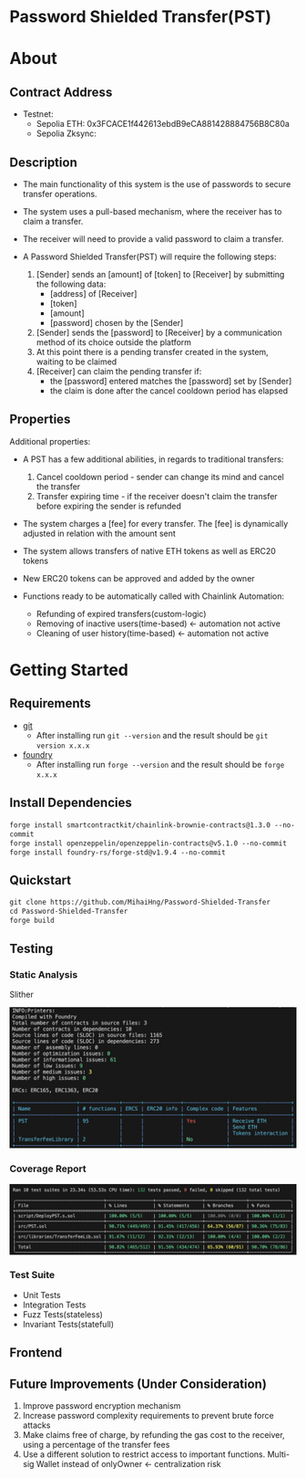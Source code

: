 # Password Shielded Transfer(PST) 

# About

## Contract Address

- Testnet:
  - Sepolia ETH: 0x3FCACE1f442613ebdB9eCA881428884756B8C80a
  - Sepolia Zksync: 

## Description

- The main functionality of this system is the use of passwords to secure transfer operations.
- The system uses a pull-based mechanism, where the receiver has to claim a transfer.
- The receiver will need to provide a valid password to claim a transfer.

- A Password Shielded Transfer(PST) will require the following steps:

  1. [Sender] sends an [amount] of [token] to [Receiver] by submitting the following data:
      - [address] of [Receiver]
      - [token] 
      - [amount]
      - [password] chosen by the [Sender]
  2. [Sender] sends the [password] to [Receiver] by a communication method of its choice outside the platform
  3. At this point there is a pending transfer created in the system, waiting to be claimed
  4. [Receiver] can claim the pending transfer if:
      - the [password] entered matches the [password] set by [Sender] 
      - the claim is done after the cancel cooldown period has elapsed

## Properties

Additional properties:

- A PST has a few additional abilities, in regards to traditional transfers:

  1. Cancel cooldown period - sender can change its mind and cancel the transfer
  2. Transfer expiring time - if the receiver doesn't claim the transfer before expiring the sender is refunded
    
- The system charges a [fee] for every transfer. The [fee] is dynamically adjusted in relation with the amount sent  
   
- The system allows transfers of native ETH tokens as well as ERC20 tokens

- New ERC20 tokens can be approved and added by the owner

- Functions ready to be automatically called with Chainlink Automation:
    - Refunding of expired transfers(custom-logic)
    - Removing of inactive users(time-based) <- automation not active
    - Cleaning of user history(time-based) <- automation not active

# Getting Started

## Requirements

- [git](https://git-scm.com/book/en/v2/Getting-Started-Installing-Git)
  - After installing run `git --version` and the result should be `git version x.x.x`
- [foundry](https://getfoundry.sh/)
  - After installing run `forge --version` and the result should be `forge x.x.x`

## Install Dependencies

```
forge install smartcontractkit/chainlink-brownie-contracts@1.3.0 --no-commit
forge install openzeppelin/openzeppelin-contracts@v5.1.0 --no-commit
forge install foundry-rs/forge-std@v1.9.4 --no-commit 
```

## Quickstart

```
git clone https://github.com/MihaiHng/Password-Shielded-Transfer 
cd Password-Shielded-Transfer
forge build
```

## Testing 

### Static Analysis 

Slither

![alt text](slither_report.png)

### Coverage Report

![alt text](forge_coverage.png)

### Test Suite

- Unit Tests
- Integration Tests
- Fuzz Tests(stateless)
- Invariant Tests(statefull)

## Frontend 

## Future Improvements (Under Consideration)

1. Improve password encryption mechanism
2. Increase password complexity requirements to prevent brute force attacks
3. Make claims free of charge, by refunding the gas cost to the receiver, using a percentage of the transfer fees
4. Use a different solution to restrict access to important functions. Multi-sig Wallet instead of onlyOwner <- centralization risk
